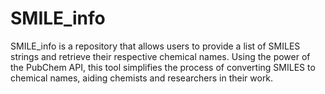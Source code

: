 # SMILE_info
SMILE_info is a repository that allows users to provide a list of SMILES strings and retrieve their respective chemical names. Using the power of the PubChem API, this tool simplifies the process of converting SMILES to chemical names, aiding chemists and researchers in their work.
